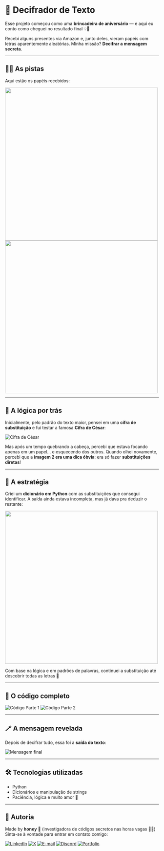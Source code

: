 # 🧩 Decifrador de Texto

Esse projeto começou como uma **brincadeira de aniversário** — e aqui eu conto como cheguei no resultado final 💡🎉

Recebi alguns presentes via Amazon e, junto deles, vieram papéis com letras aparentemente aleatórias. Minha missão? **Decifrar a mensagem secreta**.

---

## 🕵️‍♀️ As pistas

Aqui estão os papéis recebidos:

<img src="https://github.com/user-attachments/assets/4e8162e2-7993-47f8-b4ab-982d7d15567c" height="500">
<img src="https://github.com/user-attachments/assets/68faa4f2-b40f-4e0f-b1cd-e0236e176362" height="500">

---

## 🧠 A lógica por trás

Inicialmente, pelo padrão do texto maior, pensei em uma **cifra de substituição** e fui testar a famosa **Cifra de César**:

![Cifra de César](https://github.com/user-attachments/assets/5b72fa6a-9303-4b7f-88a1-e4fd4b91da40)

Mas após um tempo quebrando a cabeça, percebi que estava focando apenas em um papel... e esquecendo dos outros. Quando olhei novamente, percebi que a **imagem 2 era uma dica óbvia**: era só fazer **substituições diretas**!

---

## 🧪 A estratégia

Criei um **dicionário em Python** com as substituições que consegui identificar. A saída ainda estava incompleta, mas já dava pra deduzir o restante:

<img src="https://github.com/user-attachments/assets/b713b3e3-ee1d-49fa-a00d-58c5ca2fdbd0" height="500">

Com base na lógica e em padrões de palavras, continuei a substituição até descobrir todas as letras 🎯

---

## 🧾 O código completo

![Código Parte 1](https://github.com/user-attachments/assets/532993fd-f0ad-4ff4-9f94-9829f1cd7c1f)
![Código Parte 2](https://github.com/user-attachments/assets/2c4afb02-6209-4eb0-b5b5-d5598fe9d352)

---

## 🪄 A mensagem revelada

Depois de decifrar tudo, essa foi a **saída do texto**:

![Mensagem final](https://github.com/user-attachments/assets/e651880d-2b25-4f41-a85f-ee606d4ba177)

---

## 🛠️ Tecnologias utilizadas

- Python
- Dicionários e manipulação de strings
- Paciência, lógica e muito amor 🐝

---

## 💛 Autoria

Made by **honey** 🐝 (investigadora de códigos secretos nas horas vagas 🕵️‍♀️)
Sinta-se à vontade para entrar em contato comigo:

[![LinkedIn](https://img.shields.io/badge/-LinkedIn-000?style=for-the-badge&logo=linkedin&logoColor=ffe100&color:FFF)](https://www.linkedin.com/in/mell-teixeira03/)
[![X](https://img.shields.io/badge/X-000?style=for-the-badge&logo=x&logoColor=ffe100)](https://x.com/honeydev__)
[![E-mail](https://img.shields.io/badge/-Email-000?style=for-the-badge&logo=protonmail&logoColor=ffe100)](mailto:honeydev25@proton.me)
[![Discord](https://img.shields.io/badge/Discord-000?style=for-the-badge&logo=discord&logoColor=ffe100)](https://discord.com/channels/@honeyz___/)
[![Portfolio](https://img.shields.io/badge/Portfolio-000?style=for-the-badge&logo=todoist&logoColor=ffe100&color:FFF)](https://honeyz0.github.io/portfolio-CV-Mell/)

